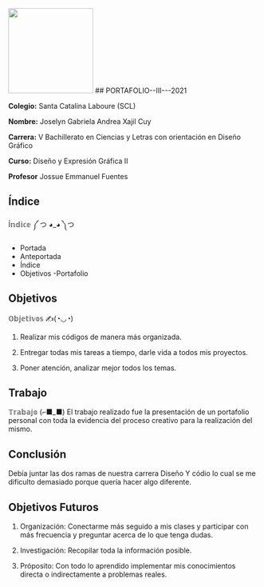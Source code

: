 <img width="170px" src="https://static.wixstatic.com/media/d1b317_30d85a06c73e4bc7bf0952829a1cddb1~mv1.png/v1/crop/x_0,y_4,w_775,h_349/fill/w_408,h_172,al_c,q_85,usm_0.66_1.00_0.01/d1b317_30d85a06c73e4bc7bf0952829a1cddb1~mv1.webp">
## PORTAFOLIO--III---2021

**Colegio:** Santa Catalina Laboure (SCL)

**Nombre:** Joselyn Gabriela Andrea Xajil Cuy

**Carrera:** V Bachillerato en Ciencias y Letras con orientación en Diseño Gráfico

**Curso:** Diseño y Expresión Gráfica II

**Profesor** Jossue Emmanuel Fuentes


## Índice
Í𝕟𝕕𝕚𝕔𝕖 ༼ つ ◕_◕ ༽つ
- Portada
- Anteportada
- Índice
- Objetivos
-Portafolio


## Objetivos
 𝕆𝕓𝕛𝕖𝕥𝕚𝕧𝕠𝕤 ✍(◔◡◔)

1. Realizar mis códigos de manera más organizada.

2. Entregar todas mis tareas a tiempo, darle vida a todos mis proyectos.

3. Poner atención, analizar mejor todos los temas.
 

## Trabajo
𝕋𝕣𝕒𝕓𝕒𝕛𝕠 (⌐■_■)
El trabajo realizado fue la presentación de un portafolio personal con toda la evidencia del proceso creativo para la realización del mismo.

## Conclusión
Debía juntar las dos ramas de nuestra carrera Diseño Y códio lo cual se me dificulto demasiado porque quería hacer algo diferente.

## Objetivos Futuros
 
1. Organización: Conectarme más seguido a mis clases y participar con más frecuencia y preguntar acerca de lo que tenga dudas.

2. Investigación: Recopilar toda la información posible.

3. Próposito: Con todo lo aprendido implementar mis conocimientos directa o indirectamente a problemas reales.


